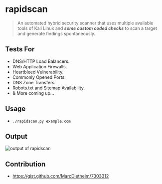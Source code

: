 # rapidscan

> An automated hybrid security scanner that uses multiple available tools of Kali Linux and ***some custom coded checks*** to scan a target and generate findings spontaneously.

## Tests For
- DNS/HTTP Load Balancers.
- Web Application Firewalls.
- Heartbleed Vulnerability.
- Commonly Opened Ports.
- DNS Zone Transfers.
- Robots.txt and Sitemap Availability.
- & More coming up...

## Usage

- `./rapidscan.py example.com`

## Output

![output of rapidscan](https://github.com/skavngr/rapidscan/blob/master/rapidscan.PNG)

## Contribution
- https://gist.github.com/MarcDiethelm/7303312

